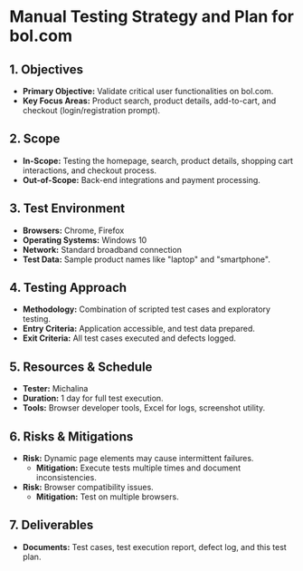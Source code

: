 # Manual Testing Strategy and Plan for bol.com

## 1. Objectives
- **Primary Objective:** Validate critical user functionalities on bol.com.
- **Key Focus Areas:** Product search, product details, add-to-cart, and checkout (login/registration prompt).

## 2. Scope
- **In-Scope:** Testing the homepage, search, product details, shopping cart interactions, and checkout process.
- **Out-of-Scope:** Back-end integrations and payment processing.

## 3. Test Environment
- **Browsers:** Chrome, Firefox
- **Operating Systems:** Windows 10
- **Network:** Standard broadband connection
- **Test Data:** Sample product names like "laptop" and "smartphone".

## 4. Testing Approach
- **Methodology:** Combination of scripted test cases and exploratory testing.
- **Entry Criteria:** Application accessible, and test data prepared.
- **Exit Criteria:** All test cases executed and defects logged.

## 5. Resources & Schedule
- **Tester:** Michalina
- **Duration:** 1 day for full test execution.
- **Tools:** Browser developer tools, Excel for logs, screenshot utility.

## 6. Risks & Mitigations
- **Risk:** Dynamic page elements may cause intermittent failures.
  - **Mitigation:** Execute tests multiple times and document inconsistencies.
- **Risk:** Browser compatibility issues.
  - **Mitigation:** Test on multiple browsers.

## 7. Deliverables
- **Documents:** Test cases, test execution report, defect log, and this test plan.
